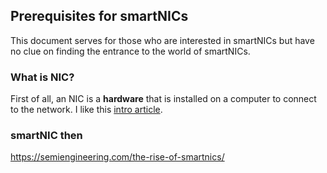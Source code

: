 ## Prerequisites for smartNICs
This document serves for those who are interested in smartNICs but have no clue on finding the entrance to the world of smartNICs.

### What is NIC?
First of all, an NIC is a **hardware** that is installed on a computer to connect to the network. I like this [intro article](https://www.trentonsystems.com/blog/nic-card).


### smartNIC then
https://semiengineering.com/the-rise-of-smartnics/
